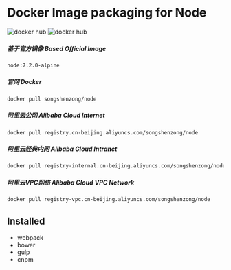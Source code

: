 # Docker Image packaging for Node

![docker hub](https://img.shields.io/docker/pulls/songshenzong/node.svg?style=flat-square)
![docker hub](https://img.shields.io/docker/stars/songshenzong/node.svg?style=flat-square)


##### 基于官方镜像 Based Official Image

```bash
node:7.2.0-alpine
```



##### 官网 Docker

```bash
docker pull songshenzong/node
```



##### 阿里云公网 Alibaba Cloud Internet

```bash
docker pull registry.cn-beijing.aliyuncs.com/songshenzong/node
```



##### 阿里云经典内网 Alibaba Cloud Intranet

```bash
docker pull registry-internal.cn-beijing.aliyuncs.com/songshenzong/node
```


##### 阿里云VPC网络 Alibaba Cloud VPC Network

```bash
docker pull registry-vpc.cn-beijing.aliyuncs.com/songshenzong/node
```


## Installed

- webpack
- bower
- gulp
- cnpm
